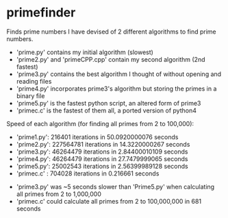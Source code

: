 # primefinder
Finds prime numbers
I have devised of 2 different algorithms to find prime numbers.
* 'prime.py' contains my initial algorithm (slowest)
* 'prime2.py' and 'primeCPP.cpp' contain my second algorithm (2nd fastest)
* 'prime3.py' contains the best algorithm I thought of without opening and reading files
* 'prime4.py' incorporates prime3's algorithm but storing the primes in a binary file
* 'prime5.py' is the fastest python script, an altered form of prime3
* 'primec.c' is the fastest of them all, a ported version of python4

Speed of each algorithm (for finding all primes from 2 to 100,000):
* 'prime1.py': 216401    iterations in 50.0920000076 seconds
* 'prime2.py': 227564781 iterations in 14.3220000267 seconds
* 'prime3.py': 46264479  iterations in 2.84400010109 seconds
* 'prime4.py': 46264479  iterations in 27.7479999065 seconds
* 'prime5.py': 25002543  iterations in 2.56399989128 seconds
* 'primec.c' : 704028    iterations in 0.216661      seconds
- 'prime3.py' was ~5 seconds slower than 'Prime5.py' when calculating all primes from 2 to 1,000,000
- 'primec.c' could calculate all primes from 2 to 100,000,000 in 681 seconds
